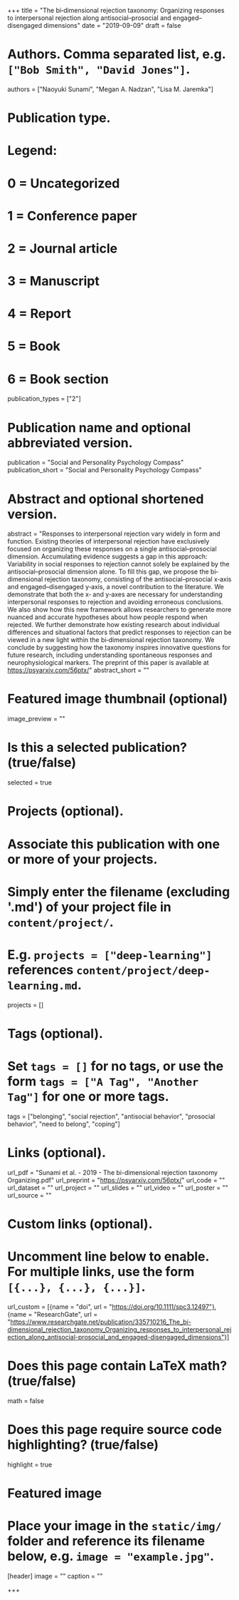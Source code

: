 +++
title = "The bi‐dimensional rejection taxonomy: Organizing responses to interpersonal rejection along antisocial–prosocial and engaged–disengaged dimensions"
date = "2019-09-09"
draft = false

# Authors. Comma separated list, e.g. `["Bob Smith", "David Jones"]`.
authors = ["Naoyuki Sunami", "Megan A. Nadzan", "Lisa M. Jaremka"]

# Publication type.
# Legend:
# 0 = Uncategorized
# 1 = Conference paper
# 2 = Journal article
# 3 = Manuscript
# 4 = Report
# 5 = Book
# 6 = Book section
publication_types = ["2"]

# Publication name and optional abbreviated version.
publication = "Social and Personality Psychology Compass"
publication_short = "Social and Personality Psychology Compass"

# Abstract and optional shortened version.
abstract = "Responses to interpersonal rejection vary widely in form and function. Existing theories of interpersonal rejection have exclusively focused on organizing these responses on a single antisocial–prosocial dimension. Accumulating evidence suggests a gap in this approach: Variability in social responses to rejection cannot solely be explained by the antisocial–prosocial dimension alone. To fill this gap, we propose the bi‐dimensional rejection taxonomy, consisting of the antisocial–prosocial x‐axis and engaged–disengaged y‐axis, a novel contribution to the literature. We demonstrate that both the x‐ and y‐axes are necessary for understanding interpersonal responses to rejection and avoiding erroneous conclusions. We also show how this new framework allows researchers to generate more nuanced and accurate hypotheses about how people respond when rejected. We further demonstrate how existing research about individual differences and situational factors that predict responses to rejection can be viewed in a new light within the bi‐dimensional rejection taxonomy. We conclude by suggesting how the taxonomy inspires innovative questions for future research, including understanding spontaneous responses and neurophysiological markers. The preprint of this paper is available at https://psyarxiv.com/56ptx/"
abstract_short = ""

# Featured image thumbnail (optional)
image_preview = ""

# Is this a selected publication? (true/false)
selected = true

# Projects (optional).
#   Associate this publication with one or more of your projects.
#   Simply enter the filename (excluding '.md') of your project file in `content/project/`.
#   E.g. `projects = ["deep-learning"]` references `content/project/deep-learning.md`.
projects = []

# Tags (optional).
#   Set `tags = []` for no tags, or use the form `tags = ["A Tag", "Another Tag"]` for one or more tags.
tags = ["belonging", "social rejection", "antisocial behavior", "prosocial behavior", "need to belong", "coping"]

# Links (optional).
url_pdf = "Sunami et al. - 2019 - The bi-dimensional rejection taxonomy  Organizing.pdf"
url_preprint = "https://psyarxiv.com/56ptx/"
url_code = ""
url_dataset = ""
url_project = ""
url_slides = ""
url_video = ""
url_poster = ""
url_source = ""

# Custom links (optional).
#   Uncomment line below to enable. For multiple links, use the form `[{...}, {...}, {...}]`.
url_custom = [{name = "doi", url = "https://doi.org/10.1111/spc3.12497"},
              {name = "ResearchGate", url = "https://www.researchgate.net/publication/335710216_The_bi-dimensional_rejection_taxonomy_Organizing_responses_to_interpersonal_rejection_along_antisocial-prosocial_and_engaged-disengaged_dimensions"}]


# Does this page contain LaTeX math? (true/false)
math = false

# Does this page require source code highlighting? (true/false)
highlight = true

# Featured image
# Place your image in the `static/img/` folder and reference its filename below, e.g. `image = "example.jpg"`.
[header]
image = ""
caption = ""

+++
